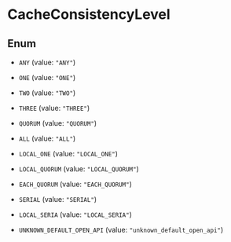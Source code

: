 

# CacheConsistencyLevel

## Enum


* `ANY` (value: `"ANY"`)

* `ONE` (value: `"ONE"`)

* `TWO` (value: `"TWO"`)

* `THREE` (value: `"THREE"`)

* `QUORUM` (value: `"QUORUM"`)

* `ALL` (value: `"ALL"`)

* `LOCAL_ONE` (value: `"LOCAL_ONE"`)

* `LOCAL_QUORUM` (value: `"LOCAL_QUORUM"`)

* `EACH_QUORUM` (value: `"EACH_QUORUM"`)

* `SERIAL` (value: `"SERIAL"`)

* `LOCAL_SERIA` (value: `"LOCAL_SERIA"`)

* `UNKNOWN_DEFAULT_OPEN_API` (value: `"unknown_default_open_api"`)



